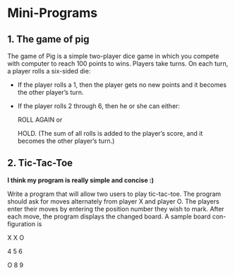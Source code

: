 # Mini-Programs

## 1. The game of pig

The game of Pig is a simple two-player dice game in which you compete with computer to reach 100 points to wins. Players take turns. On each turn, a player rolls a six-sided die:

- If the player rolls a 1, then the player gets no new points and it becomes the other player’s turn.

- If the player rolls 2 through 6, then he or she can either:

  ROLL AGAIN or
  
  HOLD. (The sum of all rolls is added to the player’s score, and it becomes the other player’s turn.)

## 2. Tic-Tac-Toe
**I think my program is really simple and concise :)**

Write a program that will allow two users to play tic-tac-toe. The program should ask for moves alternately from player X and player O.
The players enter their moves by entering the position number they wish to mark. After each move, the program displays the changed board. A sample board con-figuration is 

X 	X 	O 

4 	5 	6 

O 	8 	9
